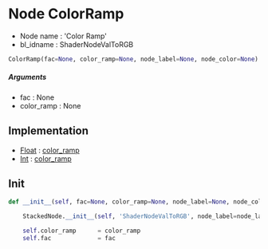 # Node ColorRamp

- Node name : 'Color Ramp'
- bl_idname : ShaderNodeValToRGB


``` python
ColorRamp(fac=None, color_ramp=None, node_label=None, node_color=None)
```
##### Arguments

- fac : None
- color_ramp : None

## Implementation

- [Float](/docs/GeoNodes/Float.md) : [color_ramp](/docs/GeoNodes/Float.md#color_ramp)
- [Int](/docs/GeoNodes/Int.md) : [color_ramp](/docs/GeoNodes/Int.md#color_ramp)

## Init

``` python
def __init__(self, fac=None, color_ramp=None, node_label=None, node_color=None):

    StackedNode.__init__(self, 'ShaderNodeValToRGB', node_label=node_label, node_color=node_color)

    self.color_ramp      = color_ramp
    self.fac             = fac
```
